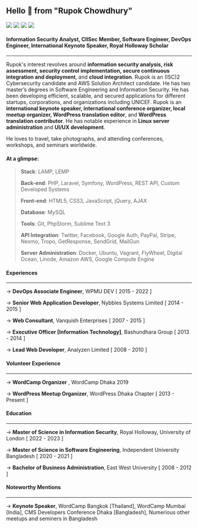 ## Hello 👋 from "Rupok Chowdhury"
[![](https://img.shields.io/badge/LinkedIn-Rupok-blue)](https://www.linkedin.com/in/rupok/)
[![](https://img.shields.io/badge/Email-rupokify-red)](mailto:rupokify@gmail.com)
[![](https://img.shields.io/badge/HackerRank-rupokify-brightgreen)](https://www.hackerrank.com/rupokify)
[![](https://img.shields.io/badge/Twitter-rupok-blue)](https://twitter.com/rupok)

#### Information Security Analyst, CIISec Member, Software Engineer, DevOps Engineer, International Keynote Speaker, Royal Holloway Scholar
***

Rupok's interest revolves around **information security analysis, risk assessment, security control implementation, secure continuous integration and deployment**, and **cloud integration**. Rupok is an (ISC)2 Cybersecurity candidate and AWS Solution Architect candidate. He has two master’s degrees in Software Engineering and Information Security. He has been developing efficient, scalable, and secured applications for different startups, corporations, and organizations including UNICEF. Rupok is an **international keynote speaker, international conference organizer, local meetup organizer, WordPress translation editor**, and **WordPress translation contributor**. He has notable experience in **Linux server administration** and **UI/UX development**.

He loves to travel, take photographs, and attending conferences, workshops, and seminars worldwide.

#### At a glimpse:

> **Stack**: LAMP, LEMP
> 
> **Back-end**: PHP, Laravel, Symfony, WordPress, REST API, Custom Developed Systems
> 
> **Front-end**: HTML5, CSS3, JavaScript, jQuery, AJAX
> 
> **Database**: MySQL
> 
> **Tools**: Git, PhpStorm, Sublime Text 3
> 
> **API Integration**: Twitter, Facebook, Google Auth, PayPal, Stripe, Nexmo, Tropo, GetResponse, SendGrid, MailGun
> 
> **Server Administration**: Docker, Ubuntu, Vagrant, FlyWheel, Digital Ocean, Linode, Amazon AWS, Google Compute Engine 

#### Experiences
***

→ **DevOps Associate Engineer**, WPMU DEV [ 2015 - 2022 ]

→ **Senior Web Application Developer**, Nybbles Systems Limited [ 2014 - 2015 ]

→ **Web Consultant**, Vanquish Enterprises [ 2007 - 2015 ]

→ **Executive Officer [Information Technology]**, Bashundhara Group [ 2013 - 2014 ]

→ **Lead Web Developer**, Analyzen Limited [ 2008 - 2010 ]

#### Volunteer Experience
***

→ **WordCamp Organizer** , WordCamp Dhaka 2019

→ **WordPress Meetup Organizer**, WordPress Dhaka Chapter [ 2013 - Present ]

#### Education
***

→ **Master of Science in Information Security**, Royal Holloway, University of London [ 2022 - 2023 ]

→ **Master of Science in Software Engineering**, Independent University Bangladesh [ 2020 - 2021 ]

→ **Bachelor of Business Administration**, East West University [ 2008 - 2012 ]


#### Noteworthy Mentions
***

→ **Keynote Speaker**, WordCamp Bangkok [Thailand], WordCamp Mumbai [India], CMS Developers Conference Dhaka [Bangladesh], Numerious other meetups and seminers in Bangladesh
